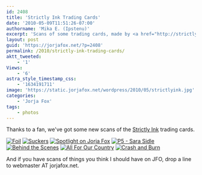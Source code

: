 ```yaml
---
id: 2408
title: 'Strictly Ink Trading Cards'
date: '2010-05-09T11:51:26-07:00'
authorname: 'Mika E. (Ipstenu)'
excerpt: 'Scans of some trading cards, made by <a href="http://strictlyink.com">Strictly Ink</a> of Jorja on _CSI_.'
layout: post
guid: 'https://jorjafox.net/?p=2408'
permalink: /2010/strictly-ink-trading-cards/
aktt_tweeted:
    - '1'
Views:
    - '6'
astra_style_timestamp_css:
    - '1634191711'
image: 'https://static.jorjafox.net/wordpress/2010/05/strictlyink.jpg'
categories:
    - 'Jorja Fox'
tags:
    - photos
---
```


Thanks to a fan, we've got some new scans of the <a href="http://strictlyink.com">Strictly Ink</a> trading cards.

<a href="https://jorjafox.net/gallery/tv/csi/pub/merch/strictlyink/season03-foil.jpg"><img class="ZenphotoPress_thumb " alt="Foil" title="Foil" src="https://jorjafox.net/gallery/cache/tv/csi/pub/merch/strictlyink/season03-foil_200_cw200_ch200_thumb.jpg"  /></a> <a href="https://jorjafox.net/gallery/tv/csi/pub/merch/strictlyink/season02-03.jpg"><img class="ZenphotoPress_thumb " alt="Suckers" title="Suckers" src="https://jorjafox.net/gallery/cache/tv/csi/pub/merch/strictlyink/season02-03_200_cw200_ch200_thumb.jpg"  /></a> <a href="https://jorjafox.net/gallery/tv/csi/pub/merch/strictlyink/season02-04.jpg"><img class="ZenphotoPress_thumb " alt="Spotlight on Jorja Fox" title="Spotlight on Jorja Fox" src="https://jorjafox.net/gallery/cache/tv/csi/pub/merch/strictlyink/season02-04_200_cw200_ch200_thumb.jpg"  /></a> <a href="https://jorjafox.net/gallery/tv/csi/pub/merch/strictlyink/season03-01.jpg"><img class="ZenphotoPress_thumb " alt="P5 - Sara Sidle" title="P5 - Sara Sidle" src="https://jorjafox.net/gallery/cache/tv/csi/pub/merch/strictlyink/season03-01_200_cw200_ch200_thumb.jpg"  /></a> <a href="https://jorjafox.net/gallery/tv/csi/pub/merch/strictlyink/season02-05.jpg"><img class="ZenphotoPress_thumb " alt="Behind the Scenes" title="Behind the Scenes" src="https://jorjafox.net/gallery/cache/tv/csi/pub/merch/strictlyink/season02-05_200_cw200_ch200_thumb.jpg"  /></a> <a href="https://jorjafox.net/gallery/tv/csi/pub/merch/strictlyink/season02-02.jpg"><img class="ZenphotoPress_thumb " alt="All For Our Country" title="All For Our Country" src="https://jorjafox.net/gallery/cache/tv/csi/pub/merch/strictlyink/season02-02_200_cw200_ch200_thumb.jpg"  /></a> <a href="https://jorjafox.net/gallery/tv/csi/pub/merch/strictlyink/season02-01.jpg"><img class="ZenphotoPress_thumb " alt="Crash and Burn" title="Crash and Burn" src="https://jorjafox.net/gallery/cache/tv/csi/pub/merch/strictlyink/season02-01_200_cw200_ch200_thumb.jpg"  /></a>

And if you have scans of things you think I should have on JFO, drop a line to webmaster AT jorjafox.net.
